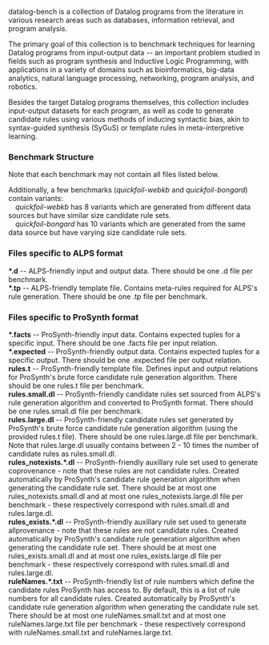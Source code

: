 datalog-bench is a collection of Datalog programs from the literature in various research areas such as databases, information retrieval, and program analysis.

The primary goal of this collection is to benchmark techniques for learning Datalog programs from input-output data -- an important problem studied in fields such as program synthesis and Inductive Logic Programming, with applications in a variety of domains such as bioinformatics, big-data analytics, natural language processing, networking, program analysis, and robotics.

Besides the target Datalog programs themselves, this collection includes input-output datasets for each program, as well as code to generate candidate rules using various methods of inducing syntactic bias, akin to syntax-guided synthesis (SyGuS) or template rules in meta-interpretive learning.

### Benchmark Structure
Note that each benchmark may not contain all files listed below.

Additionally, a few benchmarks (*quickfoil-webkb* and *quickfoil-bongard*) contain variants: 
<br>
&emsp;*quickfoil-webkb* has 8 variants which are generated from different data sources but have similar size candidate rule sets.
<br>
&emsp;*quickfoil-bongard* has 10 variants which are generated from the same data source but have varying size candidate rule sets.

### Files specific to ALPS format
<b>\*.d</b> -- ALPS-friendly input and output data. There should be one .d file per benchmark.
<br>
<b>\*.tp</b> -- ALPS-friendly template file. Contains meta-rules required for ALPS's rule generation. There should be one .tp file per benchmark.
<br>

### Files specific to ProSynth format
<b>\*.facts</b> -- ProSynth-friendly input data. Contains expected tuples for a specific input. There should be one .facts file per input relation. 
<br>
<b>\*.expected</b> -- ProSynth-friendly output data. Contains expected tuples for a specific output. There should be one .expected file per output relation. 
<br>
<b>rules.t</b> -- ProSynth-friendly template file. Defines input and output relations for ProSynth's brute force candidate rule generation algorithm. There should be one rules.t file per benchmark.
<br>
<b>rules.small.dl</b> -- ProSynth-friendly candidate rules set sourced from ALPS's rule generation algorithm and converted to ProSynth format. There should be one rules.small.dl file per benchmark.
<br>
<b>rules.large.dl</b> -- ProSynth-friendly candidate rules set generated by ProSynth's brute force candidate rule generation algorithm (using the provided rules.t file). There should be one rules.large.dl file per benchmark. Note that rules.large.dl usually contains between 2 - 10 times the number of candidate rules as rules.small.dl. 
<br>
<b>rules_notexists.\*.dl</b> -- ProSynth-friendly auxillary rule set used to generate coprovenance - note that these rules are not candidate rules. Created automatically by ProSynth's candidate rule generation algorithm when generating the candidate rule set. There should be at most one rules_notexists.small.dl and at most one rules_notexists.large.dl file per benchmark - these respectively correspond with rules.small.dl and rules.large.dl.
<br>
<b>rules_exists.\*.dl</b> -- ProSynth-friendly auxillary rule set used to generate allprovenance - note that these rules are not candidate rules. Created automatically by ProSynth's candidate rule generation algorithm when generating the candidate rule set. There should be at most one rules_exists.small.dl and at most one rules_exists.large.dl file per benchmark - these respectively correspond with rules.small.dl and rules.large.dl.
<br>
<b>ruleNames.\*.txt</b> -- ProSynth-friendly list of rule numbers which define the candidate rules ProSynth has access to. By default, this is a list of rule numbers for all candidate rules.  Created automatically by ProSynth's candidate rule generation algorithm when generating the candidate rule set. There should be at most one ruleNames.small.txt and at most one ruleNames.large.txt file per benchmark - these respectively correspond with ruleNames.small.txt and ruleNames.large.txt.
<br>
